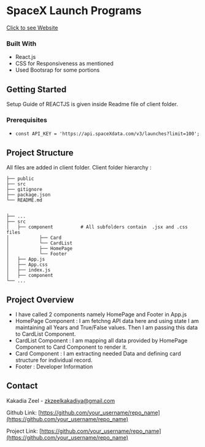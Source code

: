 # SpaceX Launch Programs

[Click to see Website](https://example.com)

### Built With

* React.js
* CSS for Responsiveness as mentioned
*  Used Bootsrap for some portions

## Getting Started

Setup Guide of REACTJS is given inside Readme file of client folder.

### Prerequisites

*
   ```JS
   const API_KEY = 'https://api.spaceXdata.com/v3/launches?limit=100';
   ```

## Project Structure
All files are added in client folder.
Client folder hierarchy :
    
    ├── public                 
    ├── src                 
    ├── gitignore            
    ├── package.json                   
    └── README.md

 
    ├── ...
    ├── src                    
    │   ├── component          # All subfolders contain  .jsx and .css files
    │           ├── Card         
    │           └── CardList
    │           ├── HomePage 
    │           └── Footer
    │   ├── App.js   
    │   ├── App.css   
    │   ├── index.js   
    │   ├── component   
    └── ...

## Project Overview

* I have called 2 components namely HomePage and Footer in App.js
*  HomePage Component : I am fetchng API data here and using state I am maintaining all Years and True/False values. Then I am passing this data to CardList Component.
*  CardList Component : I am mapping all data provided by HomePage Component to Card Component to render it.
*  Card Component : I am extracting needed Data and defining card structure for individual record.
* Footer : Developer Information 

## Contact

 Kakadia Zeel - zkzeelkakadiya@gmail.com

Github Link: [https://github.com/your_username/repo_name](https://github.com/your_username/repo_name)

Project Link: [https://github.com/your_username/repo_name](https://github.com/your_username/repo_name)
